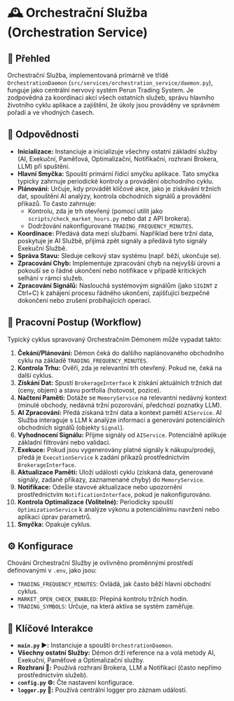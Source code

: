 # 🕰️ Orchestrační Služba (Orchestration Service)

## 📝 Přehled

Orchestrační Služba, implementovaná primárně ve třídě `OrchestrationDaemon` (`src/services/orchestration_service/daemon.py`), funguje jako centrální nervový systém Perun Trading System. Je zodpovědná za koordinaci akcí všech ostatních služeb, správu hlavního životního cyklu aplikace a zajištění, že úkoly jsou prováděny ve správném pořadí a ve vhodných časech.

## 🎯 Odpovědnosti

*   **Inicializace:** Instanciuje a inicializuje všechny ostatní základní služby (AI, Exekuční, Paměťová, Optimalizační, Notifikační, rozhraní Brokera, LLM) při spuštění.
*   **Hlavní Smyčka:** Spouští primární řídicí smyčku aplikace. Tato smyčka typicky zahrnuje periodické kontroly a provádění obchodního cyklu.
*   **Plánování:** Určuje, kdy provádět klíčové akce, jako je získávání tržních dat, spouštění AI analýzy, kontrola obchodních signálů a provádění příkazů. To často zahrnuje:
    *   Kontrolu, zda je trh otevřený (pomocí utilit jako `scripts/check_market_hours.py` nebo dat z API brokera).
    *   Dodržování nakonfigurované `TRADING_FREQUENCY_MINUTES`.
*   **Koordinace:** Předává data mezi službami. Například bere tržní data, poskytuje je AI Službě, přijímá zpět signály a předává tyto signály Exekuční Službě.
*   **Správa Stavu:** Sleduje celkový stav systému (např. běží, ukončuje se).
*   **Zpracování Chyb:** Implementuje zpracování chyb na nejvyšší úrovni a pokouší se o řádné ukončení nebo notifikace v případě kritických selhání v rámci služeb.
*   **Zpracování Signálů:** Naslouchá systémovým signálům (jako `SIGINT` z Ctrl+C) k zahájení procesu řádného ukončení, zajišťující bezpečné dokončení nebo zrušení probíhajících operací.

## 🔄 Pracovní Postup (Workflow)

Typický cyklus spravovaný Orchestračním Démonem může vypadat takto:

1.  **Čekání/Plánování:** Démon čeká do dalšího naplánovaného obchodního cyklu na základě `TRADING_FREQUENCY_MINUTES`.
2.  **Kontrola Trhu:** Ověří, zda je relevantní trh otevřený. Pokud ne, čeká na další cyklus.
3.  **Získání Dat:** Spustí `BrokerageInterface` k získání aktuálních tržních dat (ceny, objem) a stavu portfolia (hotovost, pozice).
4.  **Načtení Paměti:** Dotáže se `MemoryService` na relevantní nedávný kontext (minulé obchody, nedávná tržní pozorování, předchozí poznatky LLM).
5.  **AI Zpracování:** Předá získaná tržní data a kontext paměti `AIService`. AI Služba interaguje s LLM k analýze informací a generování potenciálních obchodních signálů (objekty `Signal`).
6.  **Vyhodnocení Signálu:** Přijme signály od `AIService`. Potenciálně aplikuje základní filtrování nebo validaci.
7.  **Exekuce:** Pokud jsou vygenerovány platné signály k nákupu/prodeji, předá je `ExecutionService` k zadání příkazů prostřednictvím `BrokerageInterface`.
8.  **Aktualizace Paměti:** Uloží události cyklu (získaná data, generované signály, zadané příkazy, zaznamenané chyby) do `MemoryService`.
9.  **Notifikace:** Odešle stavové aktualizace nebo upozornění prostřednictvím `NotificationInterface`, pokud je nakonfigurováno.
10. **Kontrola Optimalizace (Volitelné):** Periodicky spouští `OptimizationService` k analýze výkonu a potenciálnímu navržení nebo aplikaci úprav parametrů.
11. **Smyčka:** Opakuje cyklus.

## ⚙️ Konfigurace

Chování Orchestrační Služby je ovlivněno proměnnými prostředí definovanými v `.env`, jako jsou:

*   `TRADING_FREQUENCY_MINUTES`: Ovládá, jak často běží hlavní obchodní cyklus.
*   `MARKET_OPEN_CHECK_ENABLED`: Přepíná kontrolu tržních hodin.
*   `TRADING_SYMBOLS`: Určuje, na která aktiva se systém zaměřuje.

## 🔗 Klíčové Interakce

*   **`main.py` ▶️:** Instanciuje a spouští `OrchestrationDaemon`.
*   **Všechny ostatní Služby:** Démon drží reference na a volá metody AI, Exekuční, Paměťové a Optimalizační služby.
*   **Rozhraní 🔌:** Používá rozhraní Brokera, LLM a Notifikací (často nepřímo prostřednictvím služeb).
*   **`config.py` ⚙️:** Čte nastavení konfigurace.
*   **`logger.py` 📝:** Používá centrální logger pro záznam událostí.
